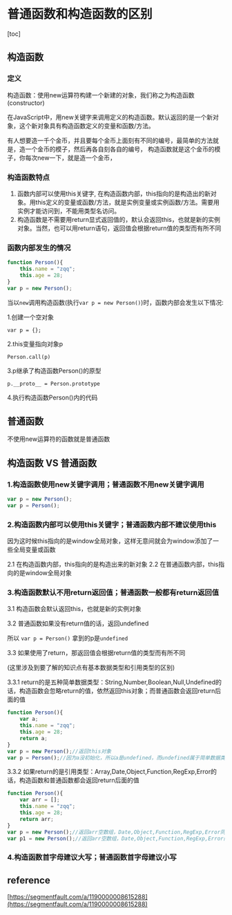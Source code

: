 # 普通函数和构造函数的区别

[toc]

## 构造函数

### 定义

构造函数：使用new运算符构建一个新建的对象，我们称之为构造函数(constructor)

在JavaScript中，用new关键字来调用定义的构造函数。默认返回的是一个新对象，这个新对象具有构造函数定义的变量和函数/方法。

有人想要造一千个金币，并且要每个金币上面刻有不同的编号，最简单的方法就是，造一个金币的模子，然后再各自刻各自的编号， 构造函数就是这个金币的模子，你每次new一下，就是造一个金币，

### 构造函数特点

1. 函数内部可以使用this关键字, 在构造函数内部，this指向的是构造出的新对象。用this定义的变量或函数/方法，就是实例变量或实例函数/方法。需要用实例才能访问到，不能用类型名访问。
2. 构造函数是不需要用return显式返回值的，默认会返回this，也就是新的实例对象。当然，也可以用return语句，返回值会根据return值的类型而有所不同

### 函数内部发生的情况

```javascript
function Person(){
    this.name = "zqq";
    this.age = 28;
}
var p = new Person();
```

当以`new`调用构造函数(执行`var p = new Person()`)时，函数内部会发生以下情况:

1.创建一个空对象

`var p = {};`

2.this变量指向对象p

`Person.call(p)`

3.p继承了构造函数Person()的原型

`p.__proto__ = Person.prototype`

4.执行构造函数Person()内的代码

## 普通函数

不使用new运算符的函数就是普通函数

## 构造函数 VS 普通函数

### 1.构造函数使用new关键字调用；普通函数不用new关键字调用

```javascript
var p = new Person();
var p = Person();
```

### 2.构造函数内部可以使用this关键字；普通函数内部不建议使用this

因为这时候this指向的是window全局对象，这样无意间就会为window添加了一些全局变量或函数

2.1 在构造函数内部，this指向的是构造出来的新对象
2.2 在普通函数内部，this指向的是window全局对象

### 3.构造函数默认不用return返回值；普通函数一般都有return返回值

3.1 构造函数会默认返回this，也就是新的实例对象

3.2 普通函数如果没有return值的话，返回undefined

所以 `var p = Person()` 拿到的p是`undefined`

3.3 如果使用了return，那返回值会根据return值的类型而有所不同

(这里涉及到要了解的知识点有基本数据类型和引用类型的区别)

3.3.1 return的是五种简单数据类型：String,Number,Boolean,Null,Undefined的话，构造函数会忽略return的值，依然返回this对象；而普通函数会返回return后面的值

```javascript
function Person(){
    var a;
    this.name = "zqq";
    this.age = 28;
    return a;
}
var p = new Person();//返回this对象
var p = Person();//因为a没初始化，所以a是undefined，而undefined属于简单数据类型，所以返回undefined，String,Number,Boolean,Null同理
```

3.3.2 如果return的是引用类型：Array,Date,Object,Function,RegExp,Error的话，构造函数和普通函数都会返回return后面的值

```javascript
function Person(){
    var arr = [];
    this.name = "zqq";
    this.age = 28;
    return arr;
}
var p = new Person();//返回arr空数组，Date,Object,Function,RegExp,Error同理
var p1 = new Person();//返回arr空数组，Date,Object,Function,RegExp,Error同理
```

### 4.构造函数首字母建议大写；普通函数首字母建议小写

## reference

[https://segmentfault.com/a/1190000008615288](https://segmentfault.com/a/1190000008615288)

